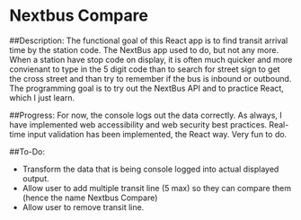# Nextbus Compare

##Description:
The functional goal of this React app is to find transit arrival time by the station code.
The NextBus app used to do, but not any more. When a station have stop code on display, it is often much quicker and more convienant to type in the 5 digit code than to search for street sign to get the cross street and than try to remember if the bus is inbound or outbound.
The programming goal is to try out the NextBus API and to practice React, which I just learn.

##Progress:
For now, the console logs out the data correctly. As always, I have implemented web accessibility and web security best practices. Real-time input validation has been implemented, the React way. Very fun to do.

##To-Do:
* Transform the data that is being console logged into actual displayed output.
* Allow user to add multiple transit line (5 max) so they can compare them (hence the name Nextbus Compare)
* Allow user to remove transit line.